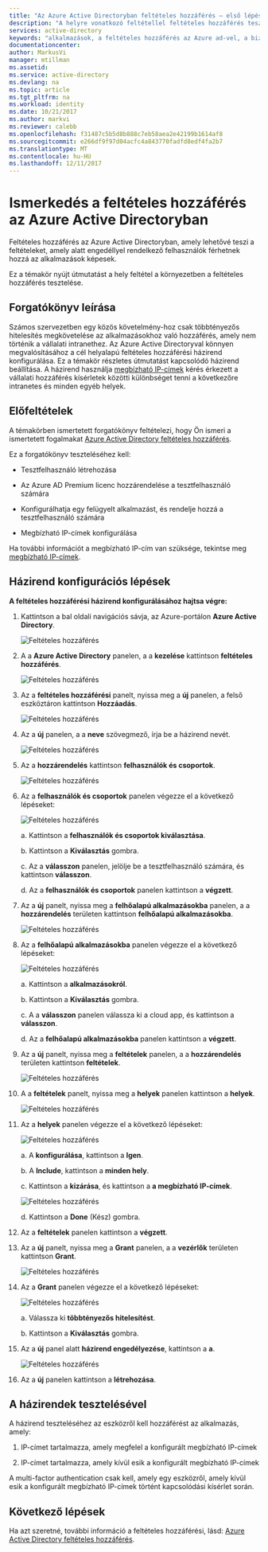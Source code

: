 ```yaml
---
title: "Az Azure Active Directoryban feltételes hozzáférés – első lépések |} Microsoft Docs"
description: "A helyre vonatkozó feltétellel feltételes hozzáférés tesztelése."
services: active-directory
keywords: "alkalmazások, a feltételes hozzáférés az Azure ad-vel, a biztonságos hozzáférés a vállalati erőforrásokhoz, a feltételes hozzáférési házirendekkel a feltételes hozzáférés"
documentationcenter: 
author: MarkusVi
manager: mtillman
ms.assetid: 
ms.service: active-directory
ms.devlang: na
ms.topic: article
ms.tgt_pltfrm: na
ms.workload: identity
ms.date: 10/21/2017
ms.author: markvi
ms.reviewer: calebb
ms.openlocfilehash: f31487c5b5d8b888c7eb58aea2e42199b1614af8
ms.sourcegitcommit: e266df9f97d04acfc4a843770fadfd8edf4fa2b7
ms.translationtype: MT
ms.contentlocale: hu-HU
ms.lasthandoff: 12/11/2017
---
```

# <a name="get-started-with-conditional-access-in-azure-active-directory"></a>Ismerkedés a feltételes hozzáférés az Azure Active Directoryban

Feltételes hozzáférés az Azure Active Directoryban, amely lehetővé teszi a feltételeket, amely alatt engedéllyel rendelkező felhasználók férhetnek hozzá az alkalmazások képesek. 

Ez a témakör nyújt útmutatást a hely feltétel a környezetben a feltételes hozzáférés tesztelése.  


## <a name="scenario-description"></a>Forgatókönyv leírása

Számos szervezetben egy közös követelmény-hoz csak többtényezős hitelesítés megkövetelése az alkalmazásokhoz való hozzáférés, amely nem történik a vállalati intranethez. Az Azure Active Directoryval könnyen megvalósításához a cél helyalapú feltételes hozzáférési házirend konfigurálása. Ez a témakör részletes útmutatást kapcsolódó házirend beállítása. A házirend használja [megbízható IP-címek](../multi-factor-authentication/multi-factor-authentication-whats-next.md#trusted-ips) kérés érkezett a vállalati hozzáférés kísérletek közötti különbséget tenni a következőre intranetes és minden egyéb helyek.


## <a name="prerequisites"></a>Előfeltételek

A témakörben ismertetett forgatókönyv feltételezi, hogy Ön ismeri a ismertetett fogalmakat [Azure Active Directory feltételes hozzáférés](active-directory-conditional-access-azure-portal.md).

Ez a forgatókönyv teszteléséhez kell:

- Tesztfelhasználó létrehozása 

- Az Azure AD Premium licenc hozzárendelése a tesztfelhasználó számára

- Konfigurálhatja egy felügyelt alkalmazást, és rendelje hozzá a tesztfelhasználó számára

- Megbízható IP-címek konfigurálása

Ha további információt a megbízható IP-cím van szüksége, tekintse meg [megbízható IP-címek](../multi-factor-authentication/multi-factor-authentication-whats-next.md#trusted-ips).


## <a name="policy-configuration-steps"></a>Házirend konfigurációs lépések

**A feltételes hozzáférési házirend konfigurálásához hajtsa végre:**

1. Kattintson a bal oldali navigációs sávja, az Azure-portálon **Azure Active Directory**. 

    ![Feltételes hozzáférés](./media/active-directory-conditional-access-azure-portal-get-started/01.png)

2. A a **Azure Active Directory** panelen, a a **kezelése** kattintson **feltételes hozzáférés**.

    ![Feltételes hozzáférés](./media/active-directory-conditional-access-azure-portal-get-started/02.png)
 
3. Az a **feltételes hozzáférési** panelt, nyissa meg a **új** panelen, a felső eszköztáron kattintson **Hozzáadás**.

    ![Feltételes hozzáférés](./media/active-directory-conditional-access-azure-portal-get-started/03.png)

4. Az a **új** panelen, a a **neve** szövegmező, írja be a házirend nevét.

    ![Feltételes hozzáférés](./media/active-directory-conditional-access-azure-portal-get-started/04.png)

5. Az a **hozzárendelés** kattintson **felhasználók és csoportok**.

    ![Feltételes hozzáférés](./media/active-directory-conditional-access-azure-portal-get-started/05.png)

6. Az a **felhasználók és csoportok** panelen végezze el a következő lépéseket:

    ![Feltételes hozzáférés](./media/active-directory-conditional-access-azure-portal-get-started/06.png)

    a. Kattintson a **felhasználók és csoportok kiválasztása**.

    b. Kattintson a **Kiválasztás** gombra.

    c. Az a **válasszon** panelen, jelölje be a tesztfelhasználó számára, és kattintson **válasszon**.

    d. Az a **felhasználók és csoportok** panelen kattintson a **végzett**.

7. Az a **új** panelt, nyissa meg a **felhőalapú alkalmazásokba** panelen, a a **hozzárendelés** területen kattintson **felhőalapú alkalmazásokba**.

    ![Feltételes hozzáférés](./media/active-directory-conditional-access-azure-portal-get-started/07.png)

8. Az a **felhőalapú alkalmazásokba** panelen végezze el a következő lépéseket:

    ![Feltételes hozzáférés](./media/active-directory-conditional-access-azure-portal-get-started/08.png)

    a. Kattintson a **alkalmazásokról**.

    b. Kattintson a **Kiválasztás** gombra.

    c. A a **válasszon** panelen válassza ki a cloud app, és kattintson a **válasszon**.

    d. Az a **felhőalapú alkalmazásokba** panelen kattintson a **végzett**.

9. Az a **új** panelt, nyissa meg a **feltételek** panelen, a a **hozzárendelés** területen kattintson **feltételek**.

    ![Feltételes hozzáférés](./media/active-directory-conditional-access-azure-portal-get-started/09.png)

10. A a **feltételek** panelt, nyissa meg a **helyek** panelen kattintson a **helyek**.

    ![Feltételes hozzáférés](./media/active-directory-conditional-access-azure-portal-get-started/10.png)

11. Az a **helyek** panelen végezze el a következő lépéseket:

    ![Feltételes hozzáférés](./media/active-directory-conditional-access-azure-portal-get-started/11.png)

    a. A **konfigurálása**, kattintson a **Igen**.

    b. A **Include**, kattintson a **minden hely**.

    c. Kattintson a **kizárása**, és kattintson a **a megbízható IP-címek**.

    ![Feltételes hozzáférés](./media/active-directory-conditional-access-azure-portal-get-started/12.png)

    d. Kattintson a **Done** (Kész) gombra.

12. Az a **feltételek** panelen kattintson a **végzett**.

13. Az a **új** panelt, nyissa meg a **Grant** panelen, a a **vezérlők** területen kattintson **Grant**.

    ![Feltételes hozzáférés](./media/active-directory-conditional-access-azure-portal-get-started/13.png)

14. Az a **Grant** panelen végezze el a következő lépéseket:

    ![Feltételes hozzáférés](./media/active-directory-conditional-access-azure-portal-get-started/14.png)

    a. Válassza ki **többtényezős hitelesítést**.

    b. Kattintson a **Kiválasztás** gombra.

15. Az a **új** panel alatt **házirend engedélyezése**, kattintson a **a**.

    ![Feltételes hozzáférés](./media/active-directory-conditional-access-azure-portal-get-started/15.png)

16. Az a **új** panelen kattintson a **létrehozása**.


## <a name="testing-the-policy"></a>A házirendek tesztelésével

A házirend teszteléséhez az eszközről kell hozzáférést az alkalmazás, amely: 

1. IP-címet tartalmazza, amely megfelel a konfigurált megbízható IP-címek 

1. IP-címet tartalmazza, amely kívül esik a konfigurált megbízható IP-címek

A multi-factor authentication csak kell, amely egy eszközről, amely kívül esik a konfigurált megbízható IP-címek történt kapcsolódási kísérlet során. 


## <a name="next-steps"></a>Következő lépések

Ha azt szeretné, további információ a feltételes hozzáférési, lásd: [Azure Active Directory feltételes hozzáférés](active-directory-conditional-access-azure-portal.md).


